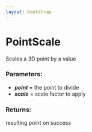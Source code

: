 ```yaml
---
layout: bootstrap
---
```


# PointScale

Scales a 3D point by a value
          

### Parameters:

- ***point*** = the point to divide
- ***scale*** = scale factor to apply
        

### Returns:


resulting point on success
        


